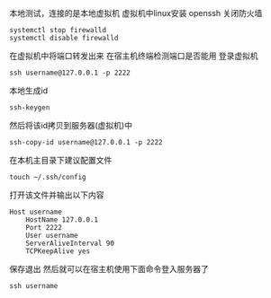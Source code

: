 本地测试，连接的是本地虚拟机
虚拟机中linux安装 openssh
关闭防火墙
```shell
systemctl stop firewalld
systemctl disable firewalld
```

在虚拟机中将端口转发出来
在宿主机终端检测端口是否能用
登录虚拟机
```shell
ssh username@127.0.0.1 -p 2222
```
本地生成id
```shell
ssh-keygen
```

然后将该id拷贝到服务器(虚拟机)中
```shell
ssh-copy-id username@127.0.0.1 -p 2222
```

在本机主目录下建议配置文件
```shell
touch ~/.ssh/config
```
打开该文件并输出以下内容
```vim
Host username
    HostName 127.0.0.1
    Port 2222
    User username
    ServerAliveInterval 90
    TCPKeepAlive yes
```
保存退出
然后就可以在宿主机使用下面命令登入服务器了
```shell
ssh username
```